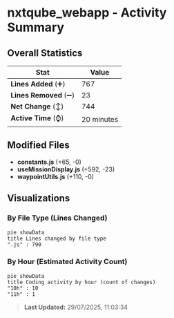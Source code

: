 # nxtqube_webapp - Activity Summary 

## Overall Statistics

| Stat                   | Value                                                             |
| ---------------------- | ----------------------------------------------------------------- |
| **Lines Added** (➕)   | 767                                          |
| **Lines Removed** (➖) | 23                                        |
| **Net Change** (↕)    | 744                |
| **Active Time** (⌚)   | 20 minutes |


## Modified Files
- **constants.js** (+65, -0)
- **useMissionDisplay.js** (+592, -23)
- **waypointUtils.js** (+110, -0)

## Visualizations

### By File Type (Lines Changed)

```mermaid
pie showData
title Lines changed by file type
".js" : 790
```

### By Hour (Estimated Activity Count)

```mermaid
pie showData
title Coding activity by hour (count of changes)
"10h" : 10
"11h" : 1
```


> **Last Updated:** 29/07/2025, 11:03:34
